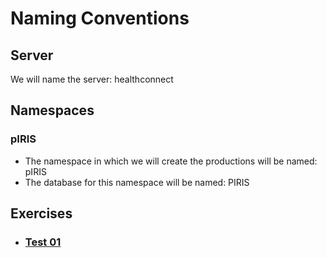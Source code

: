 # Naming Conventions

## Server
We will name the server: healthconnect

## Namespaces
### pIRIS
- The namespace in which we will create the productions will be named: pIRIS
- The database for this namespace will be named: PIRIS

## Exercises
- ### [Test 01](/Test01/test01.md)